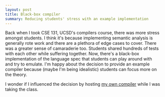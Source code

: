 ```yaml
---
layout: post
title: Black-box compiler
summary: Reducing students' stress with an example implementation
---
```

Back when I took CSE 131, UCSD's compilers course, there was more stress amongst students. I think it's because implementing semantic analysis is generally rote work and there are a plethora of edge cases to cover. There was a greater sense of camaraderie too. Students shared hundreds of tests with each other while suffering together. Now, there's a black-box implementation of the language spec that students can play around with and try to emulate. I'm happy about the decision to provide an example compiler because (maybe I'm being idealistic) students can focus more on the theory.

I wonder if I influenced the decision by hosting [my own compiler](https://github.com/jas-on/CSE131OutputGenerator/blob/master/index.php) while I was taking the class.
